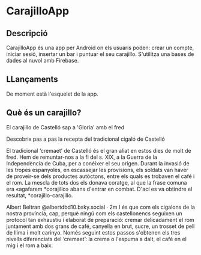 # CarajilloApp

## Descripció

CarajilloApp és una app per Android on els usuaris poden: crear un compte, iniciar sesió, insertar un bar i puntuar el seu carajillo. S'utilitza una bases de dades al nuvol amb Firebase.

## LLançaments

De moment està l'esquelet de la app.

## Què és un carajillo?

El carajillo de Castelló sap a 'Gloria' amb el fred

Descobrix pas a pas la recepta del tradicional cigaló de Castelló 

El tradicional ‘cremaet’ de Castelló és el gran aliat en estos dies de molt de fred. Hem de remuntar-nos a la fi del s. XIX, a la Guerra de la Independència de Cuba, per a conéixer el seu origen. Durant la invasió de les tropes espanyoles, en escassejar les provisions, els soldats van haver de proveir-se dels productes autòctons, entre els quals es trobaven el café i el rom. La mescla de tots dos els donava coratge, al que la frase comuna era «agafarem *corajillo» abans d'entrar en combat. D'ací es va obtindre el resultat, *corajillo-carajillo.

‪Albert Beltran‬ ‪@albertdbd10.bsky.social‬
·
2m
I és que com els cigalons de la nostra província, cap, perquè ningú com els castellonencs seguixen un protocol tan exhaustiu i elaborat de preparació: cremar delicadament el rom juntament amb dos grans de café, canyella en brut, sucre, un trosset de pell de llima i molt carinyo. Només seguint estos passos s'obtenen els tres nivells diferenciats del ‘cremaet’: la crema o l'espuma a dalt, el café en el mig i el rom a baix.
